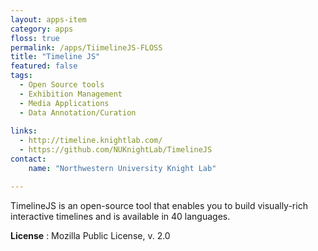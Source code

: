 ```yaml
---
layout: apps-item
category: apps
floss: true
permalink: /apps/TiimelineJS-FLOSS
title: "Timeline JS"
featured: false
tags:
  - Open Source tools
  - Exhibition Management
  - Media Applications
  - Data Annotation/Curation
  
links:
  - http://timeline.knightlab.com/
  - https://github.com/NUKnightLab/TimelineJS
contact:
	name: "Northwestern University Knight Lab"

---
```


TimelineJS is an open-source tool that enables you to build visually-rich interactive timelines and is available in 40 languages.

**License** : Mozilla Public License, v. 2.0
